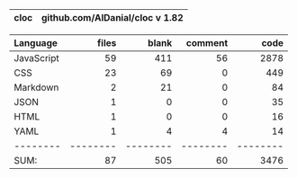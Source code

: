 
cloc|github.com/AlDanial/cloc v 1.82
--- | ---

Language|files|blank|comment|code
:-------|-------:|-------:|-------:|-------:
JavaScript|59|411|56|2878
CSS|23|69|0|449
Markdown|2|21|0|84
JSON|1|0|0|35
HTML|1|0|0|16
YAML|1|4|4|14
--------|--------|--------|--------|--------
SUM:|87|505|60|3476
